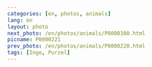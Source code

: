 ```yaml
---
categories: [en, photos, animals]
lang: en
layout: photo
next_photo: /en/photos/animals/P0000380.html
picname: P0000221
prev_photo: /en/photos/animals/P0000220.html
tags: [Ingo, Purzel]
---
```


